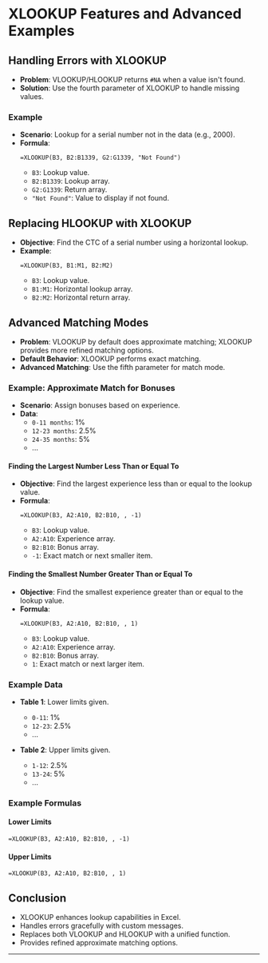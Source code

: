 
# XLOOKUP Features and Advanced Examples

## Handling Errors with XLOOKUP
- **Problem**: VLOOKUP/HLOOKUP returns `#NA` when a value isn't found.
- **Solution**: Use the fourth parameter of XLOOKUP to handle missing values.

### Example
- **Scenario**: Lookup for a serial number not in the data (e.g., 2000).
- **Formula**:
  ```excel
  =XLOOKUP(B3, B2:B1339, G2:G1339, "Not Found")
  ```
  - `B3`: Lookup value.
  - `B2:B1339`: Lookup array.
  - `G2:G1339`: Return array.
  - `"Not Found"`: Value to display if not found.

## Replacing HLOOKUP with XLOOKUP
- **Objective**: Find the CTC of a serial number using a horizontal lookup.
- **Example**:
  ```excel
  =XLOOKUP(B3, B1:M1, B2:M2)
  ```
  - `B3`: Lookup value.
  - `B1:M1`: Horizontal lookup array.
  - `B2:M2`: Horizontal return array.

## Advanced Matching Modes
- **Problem**: VLOOKUP by default does approximate matching; XLOOKUP provides more refined matching options.
- **Default Behavior**: XLOOKUP performs exact matching.
- **Advanced Matching**: Use the fifth parameter for match mode.

### Example: Approximate Match for Bonuses
- **Scenario**: Assign bonuses based on experience.
- **Data**:
  - `0-11 months`: 1%
  - `12-23 months`: 2.5%
  - `24-35 months`: 5%
  - ...

#### Finding the Largest Number Less Than or Equal To
- **Objective**: Find the largest experience less than or equal to the lookup value.
- **Formula**:
  ```excel
  =XLOOKUP(B3, A2:A10, B2:B10, , -1)
  ```
  - `B3`: Lookup value.
  - `A2:A10`: Experience array.
  - `B2:B10`: Bonus array.
  - `-1`: Exact match or next smaller item.

#### Finding the Smallest Number Greater Than or Equal To
- **Objective**: Find the smallest experience greater than or equal to the lookup value.
- **Formula**:
  ```excel
  =XLOOKUP(B3, A2:A10, B2:B10, , 1)
  ```
  - `B3`: Lookup value.
  - `A2:A10`: Experience array.
  - `B2:B10`: Bonus array.
  - `1`: Exact match or next larger item.

### Example Data
- **Table 1**: Lower limits given.
  - `0-11`: 1%
  - `12-23`: 2.5%
  - ...

- **Table 2**: Upper limits given.
  - `1-12`: 2.5%
  - `13-24`: 5%
  - ...

### Example Formulas
#### Lower Limits
```excel
=XLOOKUP(B3, A2:A10, B2:B10, , -1)
```
#### Upper Limits
```excel
=XLOOKUP(B3, A2:A10, B2:B10, , 1)
```

## Conclusion
- XLOOKUP enhances lookup capabilities in Excel.
- Handles errors gracefully with custom messages.
- Replaces both VLOOKUP and HLOOKUP with a unified function.
- Provides refined approximate matching options.

---

